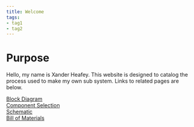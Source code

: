 ```yaml
---
title: Welcome
tags:
- tag1
- tag2
---
```


# Purpose

Hello, my name is Xander Heafey. This website is designed to catalog the process used to make my own sub system. Links to related pages are below. <br>

[Block Diagram](Block-Diagram.md)<br>
[Component Selection](Component-Selection.md)<br>
[Schematic](Schematic.md)<br>
[Bill of Materials](BOM.md)<br>
